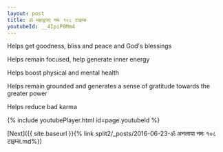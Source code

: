 ```yaml
---
layout: post
title: ॐ महाद्वारए नमः १०८ टाइम्स
youtubeId: __4IpiP0Mm4
---
```

 
 
Helps get goodness, bliss and peace and God's blessings
 
Helps remain focused, help generate inner energy 
 
Helps boost physical and mental health 
 
Helps remain grounded and generates a sense of gratitude towards the greater power 
 
Helps reduce bad karma
 
 
 
 


{% include youtubePlayer.html id=page.youtubeId %}
 
[Next]({{ site.baseurl }}{% link  split2/_posts/2016-06-23-ॐ अनलाया नमः १०८ टाइम्स.md%})
 
